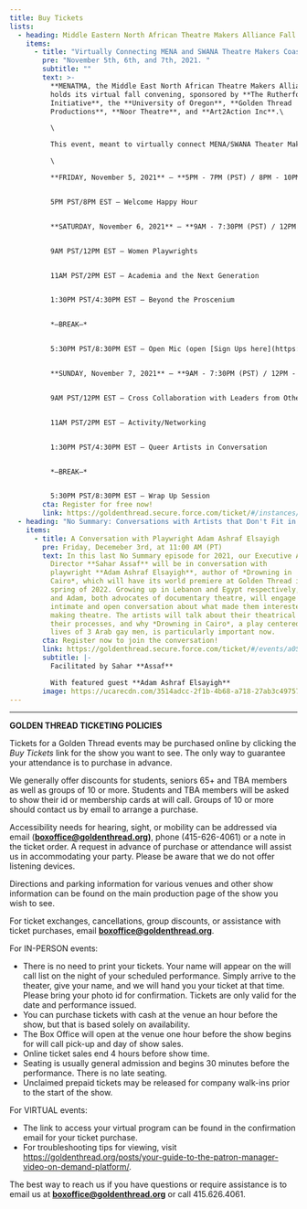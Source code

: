 ```yaml
---
title: Buy Tickets
lists:
  - heading: Middle Eastern North African Theatre Makers Alliance Fall Convening
    items:
      - title: "Virtually Connecting MENA and SWANA Theatre Makers Coast to Coast "
        pre: "November 5th, 6th, and 7th, 2021. "
        subtitle: ""
        text: >-
          **MENATMA, the Middle East North African Theatre Makers Alliance**,
          holds its virtual fall convening, sponsored by **The Rutherford
          Initiative**, the **University of Oregon**, **Golden Thread
          Productions**, **Noor Theatre**, and **Art2Action Inc**.\

          \

          This event, meant to virtually connect MENA/SWANA Theater Makers from coast to coast, features artist and academic panels, an open mic event, and networking opportunities. Panels include MENA/SWANA Designers in Conversation, Queer Artists in Conversation, Women Playwrights, MENA/SWANA in the Academy, Cross Collaborations with Leaders from Other Theater Communities, and "Beyond the Proscenium," a panel involving MENA artists working in the SWANA region. In addition to panels, there will be virtual gatherings, an open mic event for artists to share their current work, and opportunities to meet and network with theatre professionals.\

          \

          **FRIDAY, November 5, 2021** — **5PM - 7PM (PST) / 8PM - 10PM (EST)**


          5PM PST/8PM EST — Welcome Happy Hour               


          **SATURDAY, November 6, 2021** — **9AM - 7:30PM (PST) / 12PM - 10:30PM (EST)**


          9AM PST/12PM EST — Women Playwrights   


          11AM PST/2PM EST — Academia and the Next Generation


          1:30PM PST/4:30PM EST — Beyond the Proscenium


          *—BREAK—*


          5:30PM PST/8:30PM EST — Open Mic (open [Sign Ups here](https://docs.google.com/forms/d/e/1FAIpQLSfqDs_wlOWJoi5GEkA_Amx8w7af3YmKL8-lIoZ_A2tKJldNGw/viewform))


          **SUNDAY, November 7, 2021** — **9AM - 7:30PM (PST) / 12PM - 10:30PM (EST)**


          9AM PST/12PM EST — Cross Collaboration with Leaders from Other Theatre Communities


          11AM PST/2PM EST — Activity/Networking


          1:30PM PST/4:30PM EST — Queer Artists in Conversation


          *—BREAK—*


          5:30PM PST/8:30PM EST — Wrap Up Session
        cta: Register for free now!
        link: https://goldenthread.secure.force.com/ticket/#/instances/a0F3Z00000ruxpgUAA
  - heading: "No Summary: Conversations with Artists that Don't Fit in a Box!"
    items:
      - title: A Conversation with Playwright Adam Ashraf Elsayigh
        pre: Friday, Decemeber 3rd, at 11:00 AM (PT)
        text: In this last No Summary episode for 2021, our Executive Artistic
          Director **Sahar Assaf** will be in conversation with
          playwright **Adam Ashraf Elsayigh**, author of *Drowning in
          Cairo*, which will have its world premiere at Golden Thread in the
          spring of 2022. Growing up in Lebanon and Egypt respectively, Sahar
          and Adam, both advocates of documentary theatre, will engage in an
          intimate and open conversation about what made them interested in
          making theatre. The artists will talk about their theatrical journeys,
          their processes, and why *Drowning in Cairo*, a play centered on the
          lives of 3 Arab gay men, is particularly important now.
        cta: Register now to join the conversation!
        link: https://goldenthread.secure.force.com/ticket/#/events/a0S3Z000007ZG7sUAG
        subtitle: |-
          Facilitated by Sahar **Assaf**

          With featured guest **Adam Ashraf Elsayigh**
        image: https://ucarecdn.com/3514adcc-2f1b-4b68-a718-27ab3c497571/
---
```

- - -

**GOLDEN THREAD TICKETING POLICIES**

Tickets for a Golden Thread events may be purchased online by clicking the *Buy Tickets* link for the show you want to see. The only way to guarantee your attendance is to purchase in advance.

We generally offer discounts for students, seniors 65+ and TBA members as well as groups of 10 or more. Students and TBA members will be asked to show their id or membership cards at will call. Groups of 10 or more should contact us by email to arrange a purchase.

Accessibility needs for hearing, sight, or mobility can be addressed via email (**[boxoffice@goldenthread.org](mailto:boxoffice@goldenthread.org))**, phone (415-626-4061) or a note in the ticket order. A request in advance of purchase or attendance will assist us in accommodating your party. Please be aware that we do not offer listening devices.

Directions and parking information for various venues and other show information can be found on the main production page of the show you wish to see.

For ticket exchanges, cancellations, group discounts, or assistance with ticket purchases, email **[boxoffice@goldenthread.org](mailto:boxoffice@goldenthread.org)**.

For IN-PERSON events:

* There is no need to print your tickets. Your name will appear on the will call list on the night of your scheduled performance. Simply arrive to the theater, give your name, and we will hand you your ticket at that time. Please bring your photo id for confirmation. Tickets are only valid for the date and performance issued.
* You can purchase tickets with cash at the venue an hour before the show, but that is based solely on availability.
* The Box Office will open at the venue one hour before the show begins for will call pick-up and day of show sales.
* Online ticket sales end 4 hours before show time.
* Seating is usually general admission and begins 30 minutes before the performance. There is no late seating.
* Unclaimed prepaid tickets may be released for company walk-ins prior to the start of the show.

For VIRTUAL events:

* The link to access your virtual program can be found in the confirmation email for your ticket purchase.
* For troubleshooting tips for viewing, visit https://goldenthread.org/posts/your-guide-to-the-patron-manager-video-on-demand-platform/.

The best way to reach us if you have questions or require assistance is to email us at **[boxoffice@goldenthread.org](mailto:boxoffice@goldenthread.org)** or call 415.626.4061.